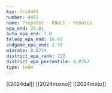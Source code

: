 ```yaml
---
key: frc4403
number: 4403
name: PrepaTec - ROULT - Peñoles
epa_end: 25.81
auto_epa_end: 7.0
teleop_epa_end: 16.43
endgame_epa_end: 2.39
winrate: 0.6744
district_epa_rank: 222
district_epa_percentile: 0.8767
type: Team
---
```

[[2024dal]]
[[2024mxmo]]
[[2024mxto]]
